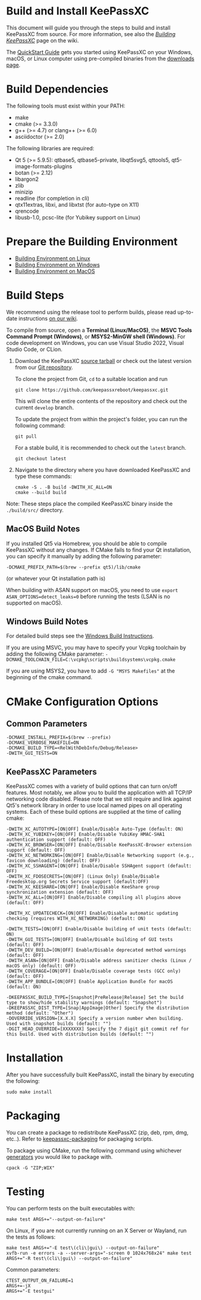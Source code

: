 Build and Install KeePassXC
=================

This document will guide you through the steps to build and install KeePassXC from source.
For more information, see also the [_Building KeePassXC_](https://github.com/keepassxreboot/keepassxc/wiki/Building-KeePassXC) page on the wiki.

The [QuickStart Guide](https://keepassxc.org/docs/KeePassXC_GettingStarted.html) gets you started using KeePassXC on your Windows, macOS, or Linux computer using pre-compiled binaries from the [downloads page](https://keepassxc.org/download).

Build Dependencies
==================

The following tools must exist within your PATH:

* make
* cmake (>= 3.3.0)
* g++ (>= 4.7) or clang++ (>= 6.0)
* asciidoctor (>= 2.0)

The following libraries are required:

* Qt 5 (>= 5.9.5): qtbase5, qtbase5-private, libqt5svg5, qttools5, qt5-image-formats-plugins
* botan (>= 2.12)
* libargon2
* zlib
* minizip
* readline (for completion in cli)
* qtx11extras, libxi, and libxtst (for auto-type on X11)
* qrencode
* libusb-1.0, pcsc-lite (for Yubikey support on Linux)

Prepare the Building Environment
================================

* [Building Environment on Linux](https://github.com/keepassxreboot/keepassxc/wiki/Set-up-Build-Environment-on-Linux)
* [Building Environment on Windows](https://github.com/keepassxreboot/keepassxc/wiki/Set-up-Build-Environment-on-Windows)
* [Building Environment on MacOS](https://github.com/keepassxreboot/keepassxc/wiki/Set-up-Build-Environment-on-macOS)

Build Steps
===========
We recommend using the release tool to perform builds, please read up-to-date instructions [on our wiki](https://github.com/keepassxreboot/keepassxc/wiki/Building-KeePassXC#building-using-the-release-tool).

To compile from source, open a **Terminal (Linux/MacOS)**, the **MSVC Tools Command Prompt (Windows)**, or **MSYS2-MinGW shell (Windows)**. For code development on Windows, you can use Visual Studio 2022, Visual Studio Code, or CLion.

1. Download the KeePassXC [source tarball](https://keepassxc.org/download#source) or check out the latest version from our [Git repository](https://github.com/keepassxreboot/keepassxc).

   To clone the project from Git, `cd` to a suitable location and run

   ```
   git clone https://github.com/keepassxreboot/keepassxc.git
   ```

   This will clone the entire contents of the repository and check out the current `develop` branch.

   To update the project from within the project's folder, you can run the following command:

   ```
   git pull
   ```

   For a stable build, it is recommended to check out the `latest` branch.

   ```
   git checkout latest
   ```

2. Navigate to the directory where you have downloaded KeePassXC and type these commands:

   ```
   cmake -S . -B build -DWITH_XC_ALL=ON
   cmake --build build
   ```

Note: These steps place the compiled KeePassXC binary inside the `./build/src/` directory.

## MacOS Build Notes

If you installed Qt5 via Homebrew, you should be able to compile KeePassXC without any changes. If CMake fails to find your Qt installation, you can specify it manually by adding the following parameter:

`-DCMAKE_PREFIX_PATH=$(brew --prefix qt5)/lib/cmake`

(or whatever your Qt installation path is)

When building with ASAN support on macOS, you need to use `export ASAN_OPTIONS=detect_leaks=0` before running the tests (LSAN is no supported on macOS).

## Windows Build Notes

For detailed build steps see the [Windows Build Instructions](https://github.com/keepassxreboot/keepassxc/wiki/Building-KeePassXC#windows).

If you are using MSVC, you may have to specify your Vcpkg toolchain by adding the following CMake parameter: `-DCMAKE_TOOLCHAIN_FILE=C:\vcpkg\scripts\buildsystems\vcpkg.cmake`

If you are using MSYS2, you have to add ```-G "MSYS Makefiles"``` at the beginning of the cmake command.

CMake Configuration Options
==========================

## Common Parameters

```
-DCMAKE_INSTALL_PREFIX=$(brew --prefix)
-DCMAKE_VERBOSE_MAKEFILE=ON
-DCMAKE_BUILD_TYPE=<RelWithDebInfo/Debug/Release>
-DWITH_GUI_TESTS=ON
```

## KeePassXC Parameters

KeePassXC comes with a variety of build options that can turn on/off features. Most notably, we allow you to build the application with all TCP/IP networking code disabled. Please note that we still require and link against Qt5's network library in order to use local named pipes on all operating systems. Each of these build options are supplied at the time of calling cmake:

```
-DWITH_XC_AUTOTYPE=[ON|OFF] Enable/Disable Auto-Type (default: ON)
-DWITH_XC_YUBIKEY=[ON|OFF] Enable/Disable YubiKey HMAC-SHA1 authentication support (default: OFF)
-DWITH_XC_BROWSER=[ON|OFF] Enable/Disable KeePassXC-Browser extension support (default: OFF)
-DWITH_XC_NETWORKING=[ON|OFF] Enable/Disable Networking support (e.g., favicon downloading) (default: OFF)
-DWITH_XC_SSHAGENT=[ON|OFF] Enable/Disable SSHAgent support (default: OFF)
-DWITH_XC_FDOSECRETS=[ON|OFF] (Linux Only) Enable/Disable Freedesktop.org Secrets Service support (default:OFF)
-DWITH_XC_KEESHARE=[ON|OFF] Enable/Disable KeeShare group synchronization extension (default: OFF)
-DWITH_XC_ALL=[ON|OFF] Enable/Disable compiling all plugins above (default: OFF)

-DWITH_XC_UPDATECHECK=[ON|OFF] Enable/Disable automatic updating checking (requires WITH_XC_NETWORKING) (default: ON)

-DWITH_TESTS=[ON|OFF] Enable/Disable building of unit tests (default: ON)
-DWITH_GUI_TESTS=[ON|OFF] Enable/Disable building of GUI tests (default: OFF)
-DWITH_DEV_BUILD=[ON|OFF] Enable/Disable deprecated method warnings (default: OFF)
-DWITH_ASAN=[ON|OFF] Enable/Disable address sanitizer checks (Linux / macOS only) (default: OFF)
-DWITH_COVERAGE=[ON|OFF] Enable/Disable coverage tests (GCC only) (default: OFF)
-DWITH_APP_BUNDLE=[ON|OFF] Enable Application Bundle for macOS (default: ON)

-DKEEPASSXC_BUILD_TYPE=[Snapshot|PreRelease|Release] Set the build type to show/hide stability warnings (default: "Snapshot")
-DKEEPASSXC_DIST_TYPE=[Snap|AppImage|Other] Specify the distribution method (default: "Other")
-DOVERRIDE_VERSION=[X.X.X] Specify a version number when building. Used with snapshot builds (default: "")
-DGIT_HEAD_OVERRIDE=[XXXXXXX] Specify the 7 digit git commit ref for this build. Used with distribution builds (default: "")
```

Installation
============

After you have successfully built KeePassXC, install the binary by executing the following:

```
sudo make install
```

Packaging
=========

You can create a package to redistribute KeePassXC (zip, deb, rpm, dmg, etc..). Refer to [keepassxc-packaging](https://github.com/keepassxreboot/keepassxc-packaging) for packaging scripts.

To package using CMake, run the following command using whichever [generators](https://cmake.org/cmake/help/latest/manual/cpack-generators.7.html) you would like to package with.

```
cpack -G "ZIP;WIX"
```

Testing
=======

You can perform tests on the built executables with:
```
make test ARGS+="--output-on-failure"
```

On Linux, if you are not currently running on an X Server or Wayland, run the tests as follows:
```
make test ARGS+="-E test\(cli\|gui\) --output-on-failure"
xvfb-run -e errors -a --server-args="-screen 0 1024x768x24" make test ARGS+="-R test\(cli\|gui\) --output-on-failure"
```

Common parameters:
```
CTEST_OUTPUT_ON_FAILURE=1
ARGS+=-jX
ARGS+="-E testgui"
```
